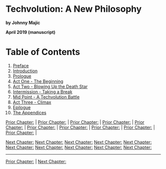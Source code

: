 # Techvolution: A New Philosophy

**by Johnny Majic**

**April 2019 (manuscript)**

# Table of Contents

1. [Preface](#a-new-philosophy-preface)
2. [Introduction](#a-new-philosophy-introduction)
3. [Prologue](#a-new-philosophy-prologue)
4. [Act One - The Beginning](#a-new-philosophy-act-one)
5. [Act Two - Blowing Up the Death Star](#a-new-philosophy-act-two)
6. [Intermission - Taking a Break](#a-new-philosophy-intermission)
7. [Mid Point - A Techvolution Battle](#a-new-philosophy-mid-point)
8. [Act Three - Climax](#a-new-philosophy-act-three)
9. [Epilogue](#a-new-philosophy-epilogue)
10. [The Appendices](#a-new-philosophy-the-appendices)

[Prior Chapter:](https://techvolution.io/preface) |
[Prior Chapter:](https://techvolution.io/introduction) |
[Prior Chapter:](https://techvolution.io/prologue) |
[Prior Chapter:](https://techvolution.io/act-one) |
[Prior Chapter:](https://techvolution.io/act-two) |
[Prior Chapter:](https://techvolution.io/intermission) |
[Prior Chapter:](https://techvolution.io/mid-point) |
[Prior Chapter:](https://techvolution.io/act-three) |
[Prior Chapter:](https://techvolution.io/epilogue) |
[Prior Chapter:](https://techvolution.io/the-appendices) |

[Next Chapter:](https://techvolution.io/preface)
[Next Chapter:](https://techvolution.io/introduction)
[Next Chapter:](https://techvolution.io/prologue)
[Next Chapter:](https://techvolution.io/act-one)
[Next Chapter:](https://techvolution.io/act-two)
[Next Chapter:](https://techvolution.io/intermission)
[Next Chapter:](https://techvolution.io/mid-point)
[Next Chapter:](https://techvolution.io/act-three)
[Next Chapter:](https://techvolution.io/epilogue)
[Next Chapter:](https://techvolution.io/the-appendices)

---

[Prior Chapter:](https://techvolution.io/act-three) | [Next Chapter:](https://techvolution.io/introduction)